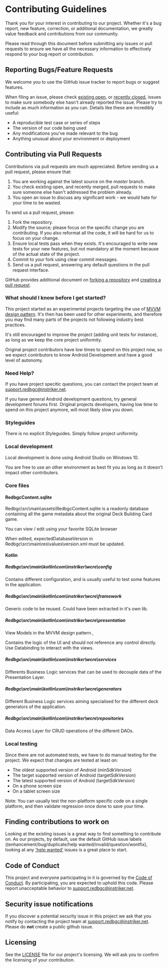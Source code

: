 # Contributing Guidelines

Thank you for your interest in contributing to our project. Whether it's a bug report, new feature, correction, or additional documentation, we greatly value feedback and contributions from our community.

Please read through this document before submitting any issues or pull requests to ensure we have all the necessary information to effectively respond to your bug report or contribution.


## Reporting Bugs/Feature Requests

We welcome you to use the GitHub issue tracker to report bugs or suggest features.

When filing an issue, please check [existing open](https://github.com/instriker/WCResidentEvilDBG-Android/issues), or [recently closed](https://github.com/instriker/WCResidentEvilDBG-Android/issues?utf8=%E2%9C%93&q=is%3Aissue%20is%3Aclosed%20), issues to make sure somebody else hasn't already
reported the issue. Please try to include as much information as you can. Details like these are incredibly useful:

* A reproducible test case or series of steps
* The version of our code being used
* Any modifications you've made relevant to the bug
* Anything unusual about your environment or deployment


## Contributing via Pull Requests

Contributions via pull requests are much appreciated. Before sending us a pull request, please ensure that:

1. You are working against the latest source on the *master* branch.
2. You check existing open, and recently merged, pull requests to make sure someone else hasn't addressed the problem already.
3. You open an issue to discuss any significant work - we would hate for your time to be wasted.

To send us a pull request, please:

1. Fork the repository.
2. Modify the source; please focus on the specific change you are contributing. If you also reformat all the code, it will be hard for us to focus on your change.
3. Ensure local tests pass when they exists. It's encouraged to write new tests for your new features, but not mandatory at the moment because of the actual state of the project.
4. Commit to your fork using clear commit messages.
5. Send us a pull request, answering any default questions in the pull request interface.

GitHub provides additional document on [forking a repository](https://help.github.com/articles/fork-a-repo/) and
[creating a pull request](https://help.github.com/articles/creating-a-pull-request/).

### What should I know before I get started?

This project started as an experimental projects targeting the use of  [MVVM design pattern](https://en.wikipedia.org/wiki/Model%E2%80%93view%E2%80%93viewmodel). It's then has been used for other experiments, and therefore you may find many parts of the projects not following industry best practices.

It's still encouraged to improve the project (adding unit tests for instance), as long as we keep the core project uniformity.

Original project contributors have low times to spend on this project now, so we expect contributors to know Android Development and have a good level of autonomy.

### Need Help?

If you have project specitic questions, you can contact the project team at [support.redbgc@instriker.net](mailto:support.redbgc@instriker.net).

If you have general Android development questions, try general development forums first. Original projects developers, having low time to spend on this project anymore, will most likely slow you down.

### Styleguides

There is no explicit Styleguides. Simply follow project uniformity.

### Local development

Local development is done using Android Studio on Windows 10.

You are free to use an other environment as best fit you as long as it doesn't impact other contributers.

### Core files

#### RedbgcContent.sqlite

Redbgc\src\main\assets\RedbgcContent.sqlite is a readonly database containing all the game metadata about the original Deck Building Card game.

You can view / edit using your favorite SQLite browser

When edited, expectedDatabaseVersion in Redbgc\src\main\res\values\version.xml must be updated.

#### Kotlin

##### Redbgc\src\main\kotlin\com\instriker\wcre\config

Contains different configuration, and is usually useful to test some features in the application.

##### Redbgc\src\main\kotlin\com\instriker\wcre\framework

Generic code to be reused. Could have been extracted in it's own lib.

##### Redbgc\src\main\kotlin\com\instriker\wcre\presentation

View Models in the MVVM design pattern.¸

Contains the logic of the UI and should not reference any control directly. Use Databinding to interact with the views.

##### Redbgc\src\main\kotlin\com\instriker\wcre\services

Differents Business Logic services that can be used to decouple data of the Presentation Layer.

##### Redbgc\src\main\kotlin\com\instriker\wcre\generators

Different Business Logic services aiming specialised for the different deck generators of the application.

##### Redbgc\src\main\kotlin\com\instriker\wcre\repositories

Data Access Layer for CRUD operations of the different DAOs.

### Local testing

Since there are not automated tests, we have to do manual testing for the project. We expect that changes are tested at least on:

* The oldest supported version of Android (minSdkVersion)
* The target supported version of Android (targetSdkVersion)
* The latest supported version of Android (targetSdkVersion)
* On a phone screen size
* On a tablet screen size

Note: You can usually test the non-platform specific code on a single platform, and then validate regression once done to save your time.

## Finding contributions to work on
Looking at the existing issues is a great way to find something to contribute on. As our projects, by default, use the default GitHub issue labels ((enhancement/bug/duplicate/help wanted/invalid/question/wontfix), looking at any ['help wanted'](https://github.com/instriker/WCResidentEvilDBG-Android/labels/help%20wanted) issues is a great place to start.

## Code of Conduct
This project and everyone participating in it is governed by the [Code of Conduct](./CODE_OF_CONDUCT.md). By participating, you are expected to uphold this code. Please report unacceptable behavior to support.redbgc@instriker.net.

## Security issue notifications
If you discover a potential security issue in this project we ask that you notify by contacting the project team at [support.redbgc@instriker.net](mailto:support.redbgc@instriker.net). Please do **not** create a public github issue.


## Licensing

See the [LICENSE](https://github.com/instriker/WCResidentEvilDBG-Android/blob/master/LICENSE.md) file for our project's licensing. We will ask you to confirm the licensing of your contribution.
